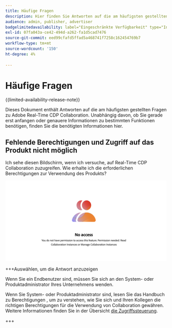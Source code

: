 ```yaml
---
title: Häufige Fragen
description: Hier finden Sie Antworten auf die am häufigsten gestellten Fragen zu Adobe Real-Time CDP Collaboration
audience: admin, publisher, advertiser
badgelimitedavailability: label="Eingeschränkte Verfügbarkeit" type="Informative" url="https://helpx.adobe.com/legal/product-descriptions/real-time-customer-data-platform-collaboration.html newtab=true"
exl-id: 07fa043a-ce42-494d-a262-fa1d5cad7476
source-git-commit: eed99cfafd5ffad5a468741f7258c162454769b7
workflow-type: tm+mt
source-wordcount: '150'
ht-degree: 4%

---
```


# Häufige Fragen

{{limited-availability-release-note}}

Dieses Dokument enthält Antworten auf die am häufigsten gestellten Fragen zu Adobe Real-Time CDP Collaboration. Unabhängig davon, ob Sie gerade erst anfangen oder genauere Informationen zu bestimmten Funktionen benötigen, finden Sie die benötigten Informationen hier.

## Fehlende Berechtigungen und Zugriff auf das Produkt nicht möglich

Ich sehe diesen Bildschirm, wenn ich versuche, auf Real-Time CDP Collaboration zuzugreifen. Wie erhalte ich die erforderlichen Berechtigungen zur Verwendung des Produkts?

![Bildschirm „Berechtigungen nicht verfügbar“ beim Zugriff auf Real-Time CDP Collaboration](/help/assets/reference/common-questions/permissions-missing-screen.png)

+++Auswählen, um die Antwort anzuzeigen

Wenn Sie ein Endbenutzer sind, müssen Sie sich an den System- oder Produktadministrator Ihres Unternehmens wenden.

Wenn Sie System- oder Produktadministrator sind, lesen Sie das Handbuch zu Berechtigungen , um zu verstehen, wie Sie sich und Ihren Kollegen die richtigen Berechtigungen für die Verwendung von Collaboration gewähren. Weitere Informationen finden Sie in der Übersicht [ die Zugriffssteuerung](/help/guide/permissions/overview.md).

+++
